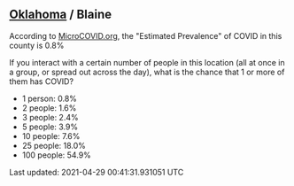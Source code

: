 
## [Oklahoma](/united-states/oklahoma) / Blaine

According to [MicroCOVID.org](http://microcovid.org),
the "Estimated Prevalence" of COVID in this county is 0.8%

If you interact with a certain number of people in this location
(all at once in a group, or spread out across the day), what is the chance that
1 or more of them has COVID?

- 1 person: 0.8%
- 2 people: 1.6%
- 3 people: 2.4%
- 5 people: 3.9%
- 10 people: 7.6%
- 25 people: 18.0%
- 100 people: 54.9%

Last updated: 2021-04-29 00:41:31.931051 UTC
